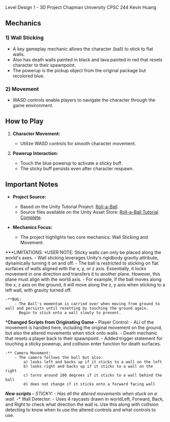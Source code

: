 Level Design 1 - 3D Project
Chapman University
CPSC 244
Kevin Huang
## Mechanics

### 1) Wall Sticking
- A key gameplay mechanic allows the character (ball) to stick to flat walls.
- Also has death walls painted in black and lava painted in red that resets character to their spawnpoint.
- The powerup is the pickup object from the original package but recolored blue.

### 2) Movement
- WASD controls enable players to navigate the character through the game environment.

    

## How to Play

1. **Character Movement:**
   - Utilize WASD controls for smooth character movement.

2. **Powerup Interaction:**
   - Touch the blue powerup to activate a sticky buff.
   - The sticky buff persists even after character respawn.

## Important Notes

- **Project Source:**
   - Based on the Unity Tutorial Project: [Roll-a-Ball](https://learn.unity.com/project/roll-a-ball).
   - Source files available on the Unity Asset Store: [Roll-a-Ball Tutorial Complete](https://assetstore.unity.com/packages/essentials/tutorial-projects/roll-a-ball-tutorial-complete-77198).

- **Mechanics Focus:**
   - The project highlights two core mechanics: Wall Sticking and Movement.

***LIMITATIONS:
    *USER NOTE: Sticky walls can only be placed along the world's axes.
        - Wall sticking leverages Unity's rigidbody gravity attribute, dynamically turning it on and off.
        - The ball is restricted to sticking on flat surfaces of walls aligned with the x, y, or z axis. Essentially, it locks movement in one direction and transfers it to another plane. However, this plane must align with the world axis.
        - For example, if the ball moves along the x, z axis on the ground, it will move along the z, y axis when sticking to a left wall, with gravity turned off.
      
    -**BUG:
        - The Ball's momentum is carried over when moving from ground to wall and persists until resetting by touching the ground again. 
          Begin to stick onto a wall slowly to prevent.
    
***Changed Scripts from Originating Game
    -** Player Control:
        - ALl of the movement is handled here, including the original movement on the ground, but also the altered movements when stick onto walls.
        - Death mechanic that resets a player back to their spawnpoint. 
        - Added trigger statement for touching a sticky powerup, and collision enter function for death surfaces.
    
    -** Camera Movement:
        - The camera follows the ball but also:
            a) looks left and backs up if it sticks to a wall on the left
            b) looks right and backs up if it sticks to a wall on the right
            c) turns around 180 degrees if it sticks to a wall behind the ball
            d) does not change if it sticks onto a forward facing wall
            
***New scripts
    -** STICKY:
        - Has all the altered movements when stuck on a wall.
    -** Wall Detector:
        - Uses 4 raycasts drawn in worldLeft, Forward, Back, and Right to check what direction the wall is.
          Use this along with collision detecting to know when to use the altered controls and what controls to use. 
          
          

